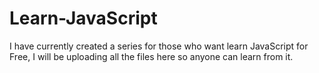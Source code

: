 # Learn-JavaScript
I have currently created a series for those who want learn JavaScript for Free, I will be uploading all the files here so anyone can learn from it.

